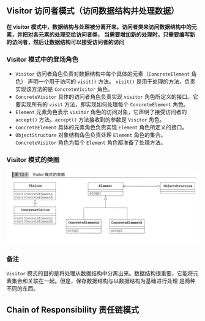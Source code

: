 ## Visitor 访问者模式（访问数据结构并处理数据）
__在 visitor 模式中，数据结构与处理被分离开来。访问者类来访问数据结构中的元素，并把对各元素的处理交给访问者类，
当需要增加新的处理时，只需要编写新的访问者，然后让数据结构可以接受访问者的访问__

### Visitor 模式中的登场角色

* `Visitor` 访问者角色负责对数据结构中每个具体的元素（`ConcreteElement` 角色） 声明一个用于访问的 `visit()` 方法。 `visit()`
是用于处理的方法，负责实现该方法的是 `ConcreteVisitor` 角色。
* `ConcreteVisitor` 具体的访问者角色负责实现 `visitor` 角色所定义的接口。它要实现所有的 `visit` 方法，即实现如何处理每个 `ConcreteElement`
角色。
* `Element` 元素角色表示 `visitor` 角色的访问对象，它声明了接受访问者的 `accept()` 方法。`accept()` 方法接收到的参数是 `Visitor`
角色。
* `ConcreteElement` 具体的元素角色负责实现 `Element` 角色所定义的接口。
* `ObjectStructure` 对象结构角色负责处理 `Element` 角色的集合。`ConcreteVisitor` 角色为每个 `Element` 角色都准备了处理方法。

### Visitor 模式的类图

![](./ClassDiagram/Visitor模式类图.png)

### 备注
`Visitor` 模式的目的是将处理从数据结构中分离出来。数据结构很重要，它能将元素集合和关联在一起。但是，保存数据结构与以数据结构为基础进行处理
是两种不同的东西。

## Chain of Responsibility 责任链模式
